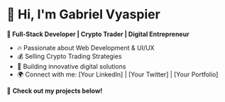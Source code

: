 # 👋 Hi, I'm Gabriel Vyaspier  
**🚀 Full-Stack Developer | Crypto Trader | Digital Entrepreneur**  

- 🔥 Passionate about Web Development & UI/UX  
- 💰 Selling Crypto Trading Strategies  
- 🎯 Building innovative digital solutions  
- 🌍 Connect with me: [Your LinkedIn] | [Your Twitter] | [Your Portfolio]  

🚀 **Check out my projects below!**  
